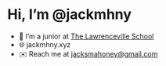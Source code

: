 # Hi, I’m @jackmhny
- 🏫 I’m a junior at [The Lawrenceville School](https://lawrenceville.org)
- 🌐 jackmhny.xyz
- ✉️ Reach me at jacksmahoney@gmail.com

<!---
jackmhny/jackmhny is a ✨ special ✨ repository because its `README.md` (this file) appears on your GitHub profile.
You can click the Preview link to take a look at your changes.
--->
